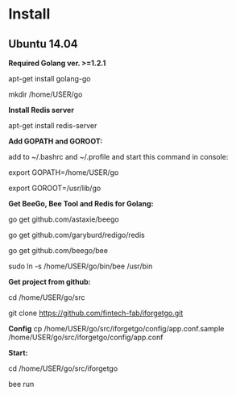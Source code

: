 Install 
========================

Ubuntu 14.04
------------------------

**Required Golang ver. >=1.2.1**

apt-get install golang-go

mkdir /home/USER/go


**Install Redis server**

apt-get install redis-server


**Add GOPATH and GOROOT:**

add to ~/.bashrc and ~/.profile and start this command in console:

export GOPATH=/home/USER/go

export GOROOT=/usr/lib/go


**Get BeeGo, Bee Tool and Redis for Golang:**

go get github.com/astaxie/beego

go get github.com/garyburd/redigo/redis

go get github.com/beego/bee

sudo ln -s /home/USER/go/bin/bee /usr/bin


**Get project from github:**

cd /home/USER/go/src

git clone https://github.com/fintech-fab/iforgetgo.git


**Config**
cp /home/USER/go/src/iforgetgo/config/app.conf.sample /home/USER/go/src/iforgetgo/config/app.conf

**Start:**

cd /home/USER/go/src/iforgetgo

bee run